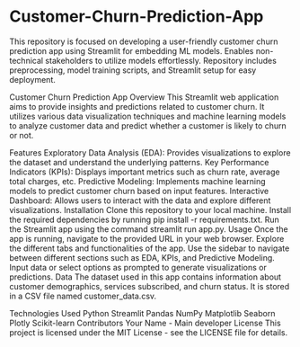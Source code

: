 # Customer-Churn-Prediction-App
This repository is focused on developing a user-friendly customer churn prediction app using Streamlit for embedding ML models. Enables non-technical stakeholders to utilize models effortlessly. Repository includes preprocessing, model training scripts, and Streamlit setup for easy deployment.

Customer Churn Prediction App
Overview
This Streamlit web application aims to provide insights and predictions related to customer churn. It utilizes various data visualization techniques and machine learning models to analyze customer data and predict whether a customer is likely to churn or not.

Features
Exploratory Data Analysis (EDA): Provides visualizations to explore the dataset and understand the underlying patterns.
Key Performance Indicators (KPIs): Displays important metrics such as churn rate, average total charges, etc.
Predictive Modeling: Implements machine learning models to predict customer churn based on input features.
Interactive Dashboard: Allows users to interact with the data and explore different visualizations.
Installation
Clone this repository to your local machine.
Install the required dependencies by running pip install -r requirements.txt.
Run the Streamlit app using the command streamlit run app.py.
Usage
Once the app is running, navigate to the provided URL in your web browser.
Explore the different tabs and functionalities of the app.
Use the sidebar to navigate between different sections such as EDA, KPIs, and Predictive Modeling.
Input data or select options as prompted to generate visualizations or predictions.
Data
The dataset used in this app contains information about customer demographics, services subscribed, and churn status. It is stored in a CSV file named customer_data.csv.

Technologies Used
Python
Streamlit
Pandas
NumPy
Matplotlib
Seaborn
Plotly
Scikit-learn
Contributors
Your Name - Main developer
License
This project is licensed under the MIT License - see the LICENSE file for details.